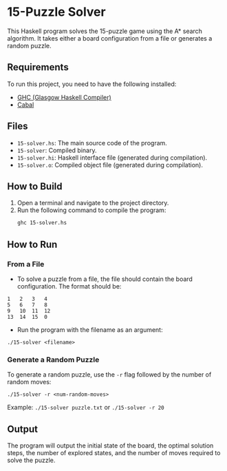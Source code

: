 # 15-Puzzle Solver

This Haskell program solves the 15-puzzle game using the A* search algorithm. 
It takes either a board configuration from a file or generates a random puzzle.

## Requirements

To run this project, you need to have the following installed:

- [GHC (Glasgow Haskell Compiler)](https://www.haskell.org/ghc/)
- [Cabal](https://www.haskell.org/cabal/)


## Files

- `15-solver.hs`: The main source code of the program.
- `15-solver`: Compiled binary.
- `15-solver.hi`: Haskell interface file (generated during compilation).
- `15-solver.o`: Compiled object file (generated during compilation).


## How to Build

1. Open a terminal and navigate to the project directory.
2. Run the following command to compile the program:
   ```bash
   ghc 15-solver.hs


## How to Run
### From a File

- To solve a puzzle from a file, the file should contain the board configuration. The format should be:

```
1   2   3   4
5   6   7   8
9   10  11  12
13  14  15  0
```

- Run the program with the filename as an argument:

`./15-solver <filename>`

### Generate a Random Puzzle

To generate a random puzzle, use the `-r` flag followed by the number of random moves:

`./15-solver -r <num-random-moves>`

Example: `./15-solver puzzle.txt`   or `./15-solver -r 20`


## Output

The program will output the initial state of the board, the optimal solution steps, the number of explored states, 
and the number of moves required to solve the puzzle.
